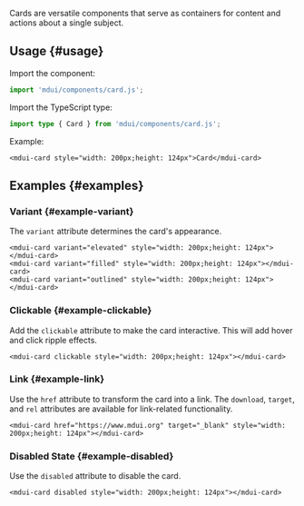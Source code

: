 Cards are versatile components that serve as containers for content and actions about a single subject.

## Usage {#usage}

Import the component:

```js
import 'mdui/components/card.js';
```

Import the TypeScript type:

```ts
import type { Card } from 'mdui/components/card.js';
```

Example:

```html,example,playgroundId=211
<mdui-card style="width: 200px;height: 124px">Card</mdui-card>
```

## Examples {#examples}

### Variant {#example-variant}

The `variant` attribute determines the card's appearance.

```html,example,expandable,playgroundId=212
<mdui-card variant="elevated" style="width: 200px;height: 124px"></mdui-card>
<mdui-card variant="filled" style="width: 200px;height: 124px"></mdui-card>
<mdui-card variant="outlined" style="width: 200px;height: 124px"></mdui-card>
```

### Clickable {#example-clickable}

Add the `clickable` attribute to make the card interactive. This will add hover and click ripple effects.

```html,example,expandable,playgroundId=213
<mdui-card clickable style="width: 200px;height: 124px"></mdui-card>
```

### Link {#example-link}

Use the `href` attribute to transform the card into a link. The `download`, `target`, and `rel` attributes are available for link-related functionality.

```html,example,expandable,playgroundId=214
<mdui-card href="https://www.mdui.org" target="_blank" style="width: 200px;height: 124px"></mdui-card>
```

### Disabled State {#example-disabled}

Use the `disabled` attribute to disable the card.

```html,example,expandable,playgroundId=215
<mdui-card disabled style="width: 200px;height: 124px"></mdui-card>
```
